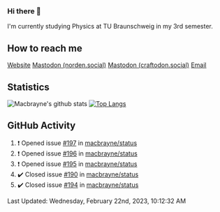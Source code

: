### Hi there 👋
I'm currently studying Physics at TU Braunschweig in my 3rd semester.

## How to reach me
[Website](https://florentin-schleuss.de)
<a rel="me" href="https://norden.social/@florentin">Mastodon (norden.social)</a>
<a rel="me" href="https://craftodon.social/@frodolon">Mastodon (craftodon.social)</a>
[Email](mailto:hello@macbrayne.de)

## Statistics
![Macbrayne's github stats](https://github-readme-stats.vercel.app/api?username=macbrayne&count_private=true&show_icons=true&hide_rank=true&custom_title=macbrayne's%20GitHub%20Stats)
[![Top Langs](https://github-readme-stats.vercel.app/api/top-langs/?username=macbrayne&exclude_repo=liftron&layout=compact)](https://github.com/anuraghazra/github-readme-stats)
## GitHub Activity

<!--RECENT_ACTIVITY:start-->
1. ❗️ Opened issue [#197](https://github.com/macbrayne/status/issues/197) in [macbrayne/status](https://github.com/macbrayne/status)
2. ❗️ Opened issue [#196](https://github.com/macbrayne/status/issues/196) in [macbrayne/status](https://github.com/macbrayne/status)
3. ❗️ Opened issue [#195](https://github.com/macbrayne/status/issues/195) in [macbrayne/status](https://github.com/macbrayne/status)
4. ✔️ Closed issue [#190](https://github.com/macbrayne/status/issues/190) in [macbrayne/status](https://github.com/macbrayne/status)
5. ✔️ Closed issue [#194](https://github.com/macbrayne/status/issues/194) in [macbrayne/status](https://github.com/macbrayne/status)
<!--RECENT_ACTIVITY:end-->

<!--RECENT_ACTIVITY:last_update-->
Last Updated: Wednesday, February 22nd, 2023, 10:12:32 AM
<!--RECENT_ACTIVITY:last_update_end-->


<!--
**macbrayne/macbrayne** is a ✨ _special_ ✨ repository because its `README.md` (this file) appears on your GitHub profile.

Here are some ideas to get you started:

- 🔭 I’m currently working on ...
- 🌱 I’m currently learning ...
- 👯 I’m looking to collaborate on ...
- 🤔 I’m looking for help with ...
- 💬 Ask me about ...
- 📫 How to reach me: ...
- 😄 Pronouns: ...
- ⚡ Fun fact: ...
-->
